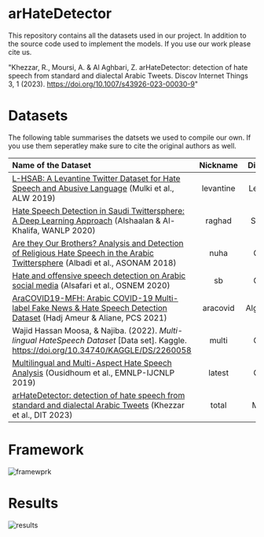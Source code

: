 # arHateDetector

This repository contains all the datasets used in our project. In addition to the source code used to implement the models. If you use our work please cite us.

"Khezzar, R., Moursi, A. & Al Aghbari, Z. arHateDetector: detection of hate speech from standard and dialectal Arabic Tweets. Discov Internet Things 3, 1 (2023). https://doi.org/10.1007/s43926-023-00030-9"


# Datasets

The following table summarises the datsets we used to compile our own. If you use them seperatley make sure to cite the original authors as well.


|Name of the Dataset|Nickname|Dialect|Tweets|Link to dataset|
|:---------------------------------------------------------------------------------------|:--------------:|:---------:|:-------:|:-------------------------------------------------------------------------------------------|
|[L-HSAB: A Levantine Twitter Dataset for Hate Speech and Abusive Language](https://aclanthology.org/W19-3512) (Mulki et al., ALW 2019)  |levantine       |Levant     |5,846    |https://www.kaggle.com/haithemhermessi/arabic-levantine-hate-speechdetection?select=train.csv|
|[Hate Speech Detection in Saudi Twittersphere: A Deep Learning Approach](https://aclanthology.org/2020.wanlp-1.2) (Alshaalan & Al-Khalifa, WANLP 2020) |raghad          |Saudi      |4,726    |https://github.com/raghadsh/Arabic-Hate-speech|
|[Are they Our Brothers? Analysis and Detection of Religious Hate Speech in the Arabic Twittersphere](https://ieeexplore.ieee.org/document/8508247) (Albadi et al., ASONAM 2018) |nuha            |Gulf       |3,288    |https://github.com/nuhaalbadi/Arabic_hatespeech|
|[Hate and offensive speech detection on Arabic social media](https://www.sciencedirect.com/science/article/pii/S2468696420300379) (Alsafari et al., OSNEM 2020)|sb |Gulf       |3,075    |https://github.com/sbalsefri/ArabicHateSpeechDataset|
|[AraCOVID19-MFH: Arabic COVID-19 Multi-label Fake News & Hate Speech Detection Dataset](https://www.sciencedirect.com/science/article/pii/S1877050921012059) (Hadj Ameur & Aliane, PCS 2021)|aracovid        |Algerian   |9,198    |https://github.com/MohamedHadjAmeur/AraCOVID19-MFH|
|Wajid Hassan Moosa, &amp; Najiba. (2022). <i>Multi-lingual HateSpeech Dataset</i> [Data set]. Kaggle. https://doi.org/10.34740/KAGGLE/DS/2260058   |multi           |Gulf       |4,621    |https://www.kaggle.com/datasets/wajidhassanmoosa/multilingual-hatespeech-dataset?resource=download|
|[Multilingual and Multi-Aspect Hate Speech Analysis](https://aclanthology.org/D19-1474) (Ousidhoum et al., EMNLP-IJCNLP 2019)  |latest          |Gulf       |3,353    |https://huggingface.co/datasets/nedjmaou/MLMA_hate_speech|
|[arHateDetector: detection of hate speech from standard and dialectal Arabic Tweets](https://doi.org/10.1007/s43926-023-00030-9) (Khezzar et al., DIT 2023)  |total           |Multi      |34,107   |https://github.com/ramzi-kh/arHateDetector|


# Framework

![framewprk](https://user-images.githubusercontent.com/101663578/230899077-cbc6e942-b3b8-4a7c-9038-c9bf227afe11.JPG)

# Results

![results](https://user-images.githubusercontent.com/101663578/230899090-df47fe2b-0721-4b94-8905-ea80b2a1cec8.JPG)

